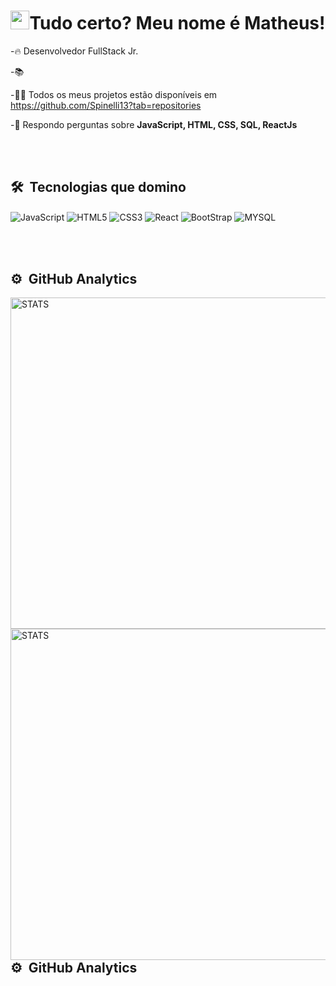 <h1 align="center"><img src="https://raw.githubusercontent.com/kaueMarques/kaueMarques/master/hi.gif" height="30"width="30px">Tudo certo? Meu nome é Matheus!</h1>

-🔥 Desenvolvedor FullStack Jr.

-📚 

-👨‍💻 Todos os meus projetos estão disponíveis em https://github.com/Spinelli13?tab=repositories

-💭 Respondo perguntas sobre **JavaScript, HTML, CSS, SQL, ReactJs**

<br><br>

## 🛠 &nbsp;Tecnologias que domino

<img align="center" alt="JavaScript" src="https://img.shields.io/badge/JavaScript-F7DF1E?style=for-the-badge&logo=javascript&logoColor=black">

<img align="center" alt="HTML5" src="https://img.shields.io/badge/HTML5-E34F26?style=for-the-badge&logo=html5&logoColor=white">

<img align="center" alt="CSS3" src="https://img.shields.io/badge/CSS3-1572B6?style=for-the-badge&logo=css3&logoColor=white">

<img align="center" alt="React" src="https://img.shields.io/badge/React-20232A?style=for-the-badge&logo=react&logoColor=61DAFB">

<img align="center" alt="BootStrap" src="https://img.shields.io/badge/Bootstrap-563D7C?style=for-the-badge&logo=bootstrap&logoColor=white">

<img align="center" alt="MYSQL" src="https://img.shields.io/badge/MySQL-00000F?style=for-the-badge&logo=mysql&logoColor=white">

<br><br>

## ⚙ &nbsp;GitHub Analytics

<img align="left" alt="STATS" width="530rem" src="https://github-readme-stats.vercel.app/api?username=Spinelli13&show_icons=true&theme=radical">

<img align="left" alt="STATS" width="530rem" src="https://github-readme-stats.vercel.app/api/top-langs/?username=Spinelli13&layout=compact&theme=radical"> 

<br><br>

## ⚙ &nbsp;GitHub Analytics


